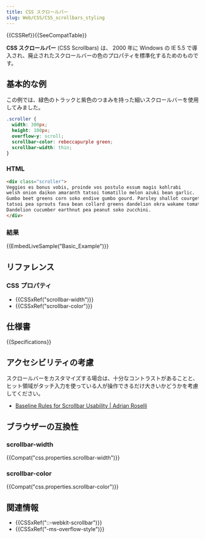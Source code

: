 ```yaml
---
title: CSS スクロールバー
slug: Web/CSS/CSS_scrollbars_styling
---
```


{{CSSRef}}{{SeeCompatTable}}

**CSS スクロールバー** (CSS Scrollbars) は、 2000 年に Windows の IE 5.5 で導入され、廃止されたスクロールバーの色のプロパティを標準化するためのものです。

## 基本的な例

この例では、緑色のトラックと紫色のつまみを持った細いスクロールバーを使用してみました。

```css
.scroller {
  width: 300px;
  height: 100px;
  overflow-y: scroll;
  scrollbar-color: rebeccapurple green;
  scrollbar-width: thin;
}
```

### HTML

```html
<div class="scroller">
Veggies es bonus vobis, proinde vos postulo essum magis kohlrabi
welsh onion daikon amaranth tatsoi tomatillo melon azuki bean garlic.
Gumbo beet greens corn soko endive gumbo gourd. Parsley shallot courgette
tatsoi pea sprouts fava bean collard greens dandelion okra wakame tomato.
Dandelion cucumber earthnut pea peanut soko zucchini.
</div>
```

### 結果

{{EmbedLiveSample("Basic_Example")}}

## リファレンス

### CSS プロパティ

- {{CSSxRef("scrollbar-width")}}
- {{CSSxRef("scrollbar-color")}}

## 仕様書

{{Specifications}}

## アクセシビリティの考慮

スクロールバーをカスタマイズする場合は、十分なコントラストがあることと、ヒット領域がタッチ入力を使っている人が操作できるだけ大きいかどうかを考慮してください。

- [Baseline Rules for Scrollbar Usability | Adrian Roselli](http://adrianroselli.com/2019/01/baseline-rules-for-scrollbar-usability.html)

## ブラウザーの互換性

### scrollbar-width

{{Compat("css.properties.scrollbar-width")}}

### scrollbar-color

{{Compat("css.properties.scrollbar-color")}}

## 関連情報

- {{CSSxRef("::-webkit-scrollbar")}}
- {{CSSxRef("-ms-overflow-style")}}
